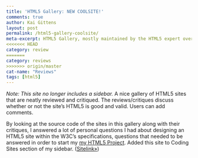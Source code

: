 ```yaml
---
title: 'HTML5 Gallery: NEW COOLSITE!'
comments: true
author: Kai Gittens
layout: post
permalink: /html5-gallery-coolsite/
meta-excerpt: HTML5 Gallery, mostly maintained by the HTML5 expert over at HTML5 Doctor, is added to kaidez.com's Coolsite list
<<<<<<< HEAD
category: review
=======
category: reviews
>>>>>>> origin/master
cat-name: "Reviews"
tags: [html5]
---
```


*Note: This site no longer includes a sidebar.*
A nice gallery of HTML5 sites that are neatly reviewed and critiqued. The reviews/critiques discuss whether or not the site’s HTML5 is good and valid. Users can add comments.

By looking at the source code of the sites in this gallery along with their critiques, I answered a lot of personal questions I had about designing an HTML5 site within the W3C’s specifications, questions that needed to be answered in order to start my [my HTML5 Project][1]. Added this site to Coding Sites section of my sidebar. ([Sitelink»][2])

 [1]: http://kaidez.com/html5-project/
 [2]: http://html5gallery.com/